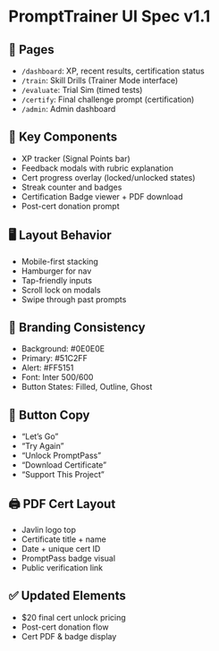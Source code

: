 # PromptTrainer UI Spec v1.1

## 📄 Pages

- `/dashboard`: XP, recent results, certification status
- `/train`: Skill Drills (Trainer Mode interface)
- `/evaluate`: Trial Sim (timed tests)
- `/certify`: Final challenge prompt (certification)
- `/admin`: Admin dashboard

## 🧩 Key Components

- XP tracker (Signal Points bar)
- Feedback modals with rubric explanation
- Cert progress overlay (locked/unlocked states)
- Streak counter and badges
- Certification Badge viewer + PDF download
- Post-cert donation prompt

## 🖥 Layout Behavior

- Mobile-first stacking
- Hamburger for nav
- Tap-friendly inputs
- Scroll lock on modals
- Swipe through past prompts

## 🎨 Branding Consistency

- Background: #0E0E0E
- Primary: #51C2FF
- Alert: #FF5151
- Font: Inter 500/600
- Button States: Filled, Outline, Ghost

## 🎯 Button Copy

- “Let’s Go”
- “Try Again”
- “Unlock PromptPass”
- “Download Certificate”
- “Support This Project”

## 🖨 PDF Cert Layout

- Javlin logo top
- Certificate title + name
- Date + unique cert ID
- PromptPass badge visual
- Public verification link

## ✅ Updated Elements

- $20 final cert unlock pricing
- Post-cert donation flow
- Cert PDF & badge display